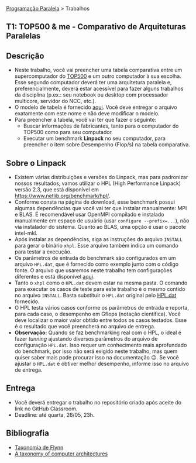 [Programação Paralela](https://github.com/AndreaInfUFSM/elc139-2021a) > Trabalhos

T1: TOP500 & me - Comparativo de Arquiteturas Paralelas
-------------------------------------------------------

## Descrição
- Neste trabalho, você vai preencher uma tabela comparativa entre um supercomputador do [TOP500](http://top500.org) e um outro computador à sua escolha. Esse segundo computador deverá ter uma arquitetura paralela e, preferencialmente, deverá estar acessível para fazer alguns trabalhos da disciplina (p.ex.: seu notebook ou desktop com processador multicore, servidor do NCC, etc.).
- O modelo de tabela é fornecido [aqui](Entrega.md). Você deve entregar o arquivo exatamente com este nome e não deve modificar o modelo.
- Para preencher a tabela, você vai ter que fazer o seguinte:
  - Buscar informações de fabricantes, tanto para o computador do TOP500 como para seu computador.
  - Executar um benchmark **Linpack** no seu computador, para preencher o item sobre Desempenho (Flop/s) na tabela comparativa.

## Sobre o Linpack

- Existem várias distribuições e versões do Linpack, mas para padronizar nossos resultados, vamos utilizar o HPL (High Performance Linpack) versão 2.3, que está disponível em https://www.netlib.org/benchmark/hpl/. 
- Conforme consta na página de download, esse benchmark possui algumas dependências que você vai ter que instalar manualmente: MPI e BLAS. É recomendável usar OpenMPI compilado e instalado manualmente em espaço de usuário (usar `configure --prefix=...`), não via instalador do sistema. Quanto ao BLAS, uma opção é usar o pacote intel-mkl.
- Após instalar as dependências, siga as instruções do arquivo `INSTALL` para gerar o binário `xhpl`. Esse arquivo também indica um comando para testar a execução.
- Os parâmetros de entrada do benchmark são configurados em um arquivo `HPL.dat`, que é fornecido como exemplo junto com o código fonte. O arquivo que usaremos neste trabalho tem configurações diferentes e está disponível [aqui](HPL.dat).
- Tanto o `xhpl` como o `HPL.dat` devem estar na mesma pasta. O comando para executar os casos de teste para este trabalho é o mesmo contido no arquivo `INSTALL`. Basta substituir o `HPL.dat` original pelo [HPL.dat](HPL.dat) fornecido.
- O HPL testa vários casos conforme os parâmetros de entrada e reporta, para cada caso, o desempenho em Gflops (notação científica). Você deve localizar o maior valor obtido entre todos os casos testados. Esse é o resultado que você preencherá no arquivo de entrega.
- **Observação:** Quando se faz benchmarking real com o HPL, o ideal é fazer *tunning*  ajustando diversos parâmetros do arquivo de configuração `HPL.dat`. Isso requer um conhecimento mais aprofundado do benchmark, por isso não será exigido neste trabalho, mas quem quiser saber mais pode procurar isso na documentação :wink:. Se você ajustar o `HPL.dat` e obtiver melhor desempenho, informe isso no arquivo de entrega.

## Entrega
- Você deverá entregar o trabalho no repositório criado após aceite do link no GitHub Classroom.
- Deadline: até quarta, 26/05, 23h.

## Bibliografia
- [Taxonomia de Flynn](https://en.wikipedia.org/wiki/Flynn%27s_taxonomy)
- [A taxonomy of computer architectures](http://www-5.unipv.it/mferretti/cdol/aca/Charts/08-multicomputers-MF%20part%20II.pdf)
